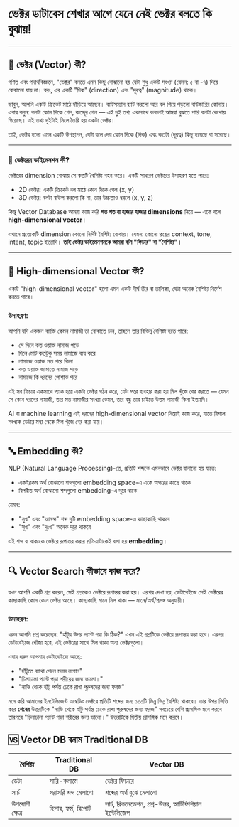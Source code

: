 # ভেক্টর ডাটাবেস শেখার আগে যেনে নেই ভেক্টর বলতে কি বুঝায়!

---

## 🔰 ভেক্টর (Vector) কী?

গণিত এবং পদার্থবিজ্ঞানে, "ভেক্টর" বলতে এমন কিছু বোঝানো হয় যেটা শুধু একটি সংখ্যা (যেমন: ৫ বা -৭) দিয়ে বোঝানো যায় না। বরং, এর একটি "দিক" (direction) এবং "দূরত্ব" (magnitude) থাকে।

ভাবুন, আপনি একটি ক্রিকেট মাঠে দাঁড়িয়ে আছেন। ব্যাটসম্যান ব্যাট করলো আর বল গিয়ে পড়লো বাউন্ডারির কোনায়। এবার বলুন: বলটা কোন দিকে গেল, কতদূর গেল — এই দুই তথ্য একসাথে বললেই আমরা বুঝতে পারি বলটা কোথায় গিয়েছে। এই তথ্য দুইটাই মিলে তৈরি হয় একটা ভেক্টর।

তাই, ভেক্টর হলো এমন একটি উপস্থাপন, যেটা বলে দেয় কোন দিকে (দিক) এবং কতটা (দূরত্ব) কিছু হয়েছে বা সরেছে।

---

### 🔢 ভেক্টরের ডাইমেনশন কী?

ভেক্টরের dimension বোঝায় সে কতটি বৈশিষ্ট্য বহন করে। একটি সাধারণ ভেক্টরের উদাহরণ হতে পারে:

- 2D ভেক্টর: একটি ক্রিকেট বল মাঠে কোন দিকে গেল (x, y)
- 3D ভেক্টর: বলটা বাউন্স করলো কি না, তার উচ্চতাও ধরলে (x, y, z)

কিন্তু Vector Database আমরা কাজ করি **শত শত বা হাজার হাজার dimensions** নিয়ে — একে বলে **high-dimensional vector**।

এখানে প্রত্যেকটি dimension কোনো নির্দিষ্ট বৈশিষ্ট্য বোঝায়। যেমন: কোনো প্রশ্নের context, tone, intent, topic ইত্যাদি।
**তাই ভেক্টর ডাইমেনশনকে আমরা বলি "ফিচার" বা "বৈশিষ্ট্য"।**

---

## 🧠 High-dimensional Vector কী?

একটি "high-dimensional vector" হলো এমন একটি দীর্ঘ তীর বা তালিকা, যেটা অনেক বৈশিষ্ট্য নির্দেশ করতে পারে।

### উদাহরণ:

আপনি যদি একজন ব্যাক্তি কেমন নামাজী তা বোঝাতে চান, তাহলে তার বিভিন্ন বৈশিষ্ট্য হতে পারে:

- সে দিনে কত ওয়াক্ত নামাজ পড়ে
- দিনে মোট কতটুকু সময় নামাজে ব্যয় করে
- নামাজে ওয়াক্ত মত পরে কিনা
- কত ওয়াক্ত জামাতে নামাজ পড়ে
- নামাজে কি ধরনের পোশাক পরে

এই সব ফিচার একসাথে প্যাক হয়ে একটা ভেক্টর গঠন করে, যেটা পরে ব্যবহার করা হয় মিল খুঁজে বের করতে — যেমন সে কোন ধরনের নামাজী, তার মত নামাজীর সংখ্যা কেমন, তার বন্ধু তার চাইতে উত্তম নামাজী কিনা ইত্যাদি।

AI বা machine learning এই ধরনের high-dimensional vector নিয়েই কাজ করে, যাতে বিশাল সংখ্যক ডেটার মধ্য থেকে মিল খুঁজে বের করা যায়।

---

## 🔤 Embedding কী?

NLP (Natural Language Processing)-তে, প্রতিটি শব্দকে এমনভাবে ভেক্টর বানানো হয় যাতে:

- একইরকম অর্থ বোঝানো শব্দগুলো embedding space-এ একে অপরের কাছে থাকে
- বিপরীত অর্থ বোঝানো শব্দগুলো embedding-এ দূরে থাকে

যেমন:

- "সুখ" এবং "আনন্দ" শব্দ দুটি embedding space-এ কাছাকাছি থাকবে
- "সুখ" এবং "দুঃখ" অনেক দূরে থাকবে

এই শব্দ বা বাক্যকে ভেক্টরে রূপান্তর করার প্রক্রিয়াটাকেই বলা হয় **embedding**।

---

## 🔍 Vector Search কীভাবে কাজ করে?

যখন আপনি একটি প্রশ্ন করেন, সেই প্রশ্নকেও ভেক্টরে রূপান্তর করা হয়। এরপর দেখা হয়, ডেটাবেইজে সেই ভেক্টরের কাছাকাছি কোন কোন ভেক্টর আছে। কাছাকাছি মানে মিল থাকা — মানে/অর্থ/প্রসঙ্গ অনুযায়ী।

### উদাহরণ:

ধরুন আপনি প্রশ্ন করেছেন: "হাঁটুর উপর প্যান্ট পরা কি ঠিক?"
এখন এই প্রশ্নটিকে ভেক্টরে রূপান্তর করা হবে। এরপর ডেটাবেইজে খোঁজা হবে, এই ভেক্টরের সাথে মিল থাকা অন্য ভেক্টরগুলো।

এবার ধরুন আপনার ডেটাবেইজে আছে:

- "হাঁটুতে ব্যাথা পেলে মলম লাগান"
- "ঢিলাঢালা প্যান্ট পড়া শরীরের জন্য ভালো।"
- "নাভি থেকে হাঁটু পর্যন্ত ঢেকে রাখা পুরুষদের জন্য ফরজ"

মনে করি আমাদের ইনটেলিজেন্ট এম্বেডিং ভেক্টরে প্রতিটি শব্দের জন্য ১০০টি ভিন্ন ভিন্ন বৈশিষ্ট্য থাকবে। তার উপর ভিত্তি করে **শেষের** উত্তরটিকে "নাভি থেকে হাঁটু পর্যন্ত ঢেকে রাখা পুরুষদের জন্য ফরজ" সবচেয়ে বেশি প্রাসঙ্গিক মনে করবে তারপরে "ঢিলাঢালা প্যান্ট পড়া শরীরের জন্য ভালো।" উত্তরটিকে দ্বিতীয় প্রাসঙ্গিক মনে করবে।

## 🆚 Vector DB বনাম Traditional DB

| বৈশিষ্ট্য      | Traditional DB       | Vector DB                                                   |
| -------------- | -------------------- | ----------------------------------------------------------- |
| ডেটা           | সারি-কলামে           | ভেক্টর ফিচারে                                               |
| সার্চ          | সরাসরি শব্দ মেলানো   | শব্দের অর্থ বুঝে মেলানো                                     |
| উপযোগী ক্ষেত্র | হিসাব, ফর্ম, রিপোর্ট | সার্চ, রিকমেন্ডেশন, প্রশ্ন-উত্তর, আর্টিফিশিয়াল ইন্টেলিজেন্স |
